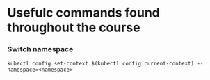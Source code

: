 # Usefulc commands found throughout the course
### Switch namespace
```
kubectl config set-context $(kubectl config current-context) --namespace=<namespace>
```